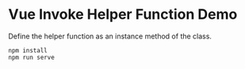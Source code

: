 Vue Invoke Helper Function Demo
===============================

Define the helper function as an instance method of the class.

```
npm install
npm run serve
```
